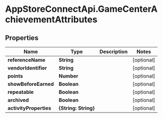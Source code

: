 # AppStoreConnectApi.GameCenterAchievementAttributes

## Properties

Name | Type | Description | Notes
------------ | ------------- | ------------- | -------------
**referenceName** | **String** |  | [optional] 
**vendorIdentifier** | **String** |  | [optional] 
**points** | **Number** |  | [optional] 
**showBeforeEarned** | **Boolean** |  | [optional] 
**repeatable** | **Boolean** |  | [optional] 
**archived** | **Boolean** |  | [optional] 
**activityProperties** | **{String: String}** |  | [optional] 


